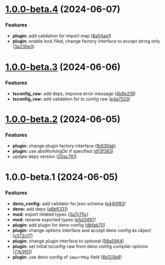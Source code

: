 # [1.0.0-beta.4](https://github.com/TomokiMiyauci/esbuild-deno/compare/1.0.0-beta.3...1.0.0-beta.4) (2024-06-07)


### Features

* **plugin:** add validation for import map ([8a54ae1](https://github.com/TomokiMiyauci/esbuild-deno/commit/8a54ae1d6931b16422db0830d75fbdc4c8644c28))
* **plugin:** enable lock filed, change factory interface to accept string only ([3a230e3](https://github.com/TomokiMiyauci/esbuild-deno/commit/3a230e390941a5beb6a28166617eeda97d535f87))

# [1.0.0-beta.3](https://github.com/TomokiMiyauci/esbuild-deno/compare/1.0.0-beta.2...1.0.0-beta.3) (2024-06-06)


### Features

* **tsconfig_raw:** add deps, improve error message ([4b6e219](https://github.com/TomokiMiyauci/esbuild-deno/commit/4b6e21988ca5d081a6420adcbd329f83b93d5640))
* **tsconfig_raw:** add validation for ts config raw ([e4a7533](https://github.com/TomokiMiyauci/esbuild-deno/commit/e4a753349eb09116f286eab249e3304b7d938682))

# [1.0.0-beta.2](https://github.com/TomokiMiyauci/esbuild-deno/compare/1.0.0-beta.1...1.0.0-beta.2) (2024-06-05)


### Features

* **plugin:** change plugin factory interface ([fb630ab](https://github.com/TomokiMiyauci/esbuild-deno/commit/fb630ab112912b368bb1c07fee2a3dd54bbd69a3))
* **plugin:** use absWorkingDir if specified ([d13f383](https://github.com/TomokiMiyauci/esbuild-deno/commit/d13f383545611bf22acfaeb27e5ee8018f7addd4))
* update deps version ([20ac761](https://github.com/TomokiMiyauci/esbuild-deno/commit/20ac761652212648f6cbdedc32c6c58f8f07bc40))

# 1.0.0-beta.1 (2024-06-05)


### Features

* **deno_config:** add validator for json schema ([e440f83](https://github.com/TomokiMiyauci/esbuild-deno/commit/e440f833dc87a7b0834b42a0f126466d21c60d43))
* **deno:** add deps ([a6b6331](https://github.com/TomokiMiyauci/esbuild-deno/commit/a6b6331eff8e7c082e14e7be352cbdb1127933b4))
* **mod:** export related types ([3a7c75c](https://github.com/TomokiMiyauci/esbuild-deno/commit/3a7c75cad84762fc193158949b25e12dd33636a3))
* **mod:** rename exported types ([e5d3497](https://github.com/TomokiMiyauci/esbuild-deno/commit/e5d3497dbe45ff1b564946e9a12dc059064f2596))
* **plugin:** add plugin for deno config ([dbfab70](https://github.com/TomokiMiyauci/esbuild-deno/commit/dbfab70cdf72ca3c89467e02795f691e2adcb3e8))
* **plugin:** change options interface and accept deno config as object ([c572c17](https://github.com/TomokiMiyauci/esbuild-deno/commit/c572c17fb93ca216370574b59c6825e982d8063e))
* **plugin:** change plugin interface to optional ([58a5964](https://github.com/TomokiMiyauci/esbuild-deno/commit/58a5964d742f01bcb445879e6046a8b7743aa1a5))
* **plugin:** set initial tsconfig-raw from deno config compiler options ([77e3f51](https://github.com/TomokiMiyauci/esbuild-deno/commit/77e3f51b5a0b873cefb7e7286988497035e636e4))
* **plugin:** use deno config of `importMap` field ([6b120b8](https://github.com/TomokiMiyauci/esbuild-deno/commit/6b120b888d9f1805e599fe64eedf825c0d165421))

